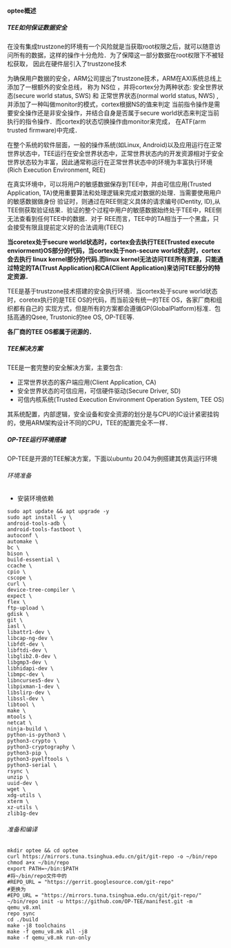 #### optee概述
##### TEE如何保证数据安全
在没有集成trustzone的环境有一个风险就是当获取root权限之后，就可以随意访问所有的数据，这样的操作十分危险．为了保障这一部分数据在root权限下不被轻松获取， 因此在硬件层引入了trustzone技术

为确保用户数据的安全，ARM公司提出了trustzone技术，ARM在AXI系统总线上添加了一根额外的安全总线， 称为 NS位 ，并将cortex分为两种状态: 安全世界状态(secure world status, SWS) 和 正常世界状态(normal world status, NWS) ,并添加了一种叫做monitor的模式，cortex根据NS的值来判定 当前指令操作是需要安全操作还是非安全操作，并结合自身是否属于secure world状态来判定当前执行的指令操作．而cortex的状态切换操作由monitor来完成， 在ATF(arm trusted firmware)中完成．

在整个系统的软件层面，一般的操作系统(如Linux, Android)以及应用运行在正常世界状态中，TEE运行在安全世界状态中，正常世界状态内的开发资源相对于安全世界状态较为丰富，因此通常称运行在正常世界状态中的环境为丰富执行环境(Rich Execution Environment, REE)

在真实环境中，可以将用户的敏感数据保存到TEE中，并由可信应用(Trusted Application, TA)使用重要算法和处理逻辑来完成对数据的处理．当需要使用用户的敏感数据做身份 验证时，则通过在REE侧定义具体的请求编号(IDentity, ID),从TEE侧获取验证结果．验证的整个过程中用户的敏感数据始终处于TEE中，REE侧无法查看到任何TEE中的数据．对于 REE而言，TEE中的TA相当于一个黑盒，只会接受有限且提前定义好的合法调用(TEEC)

**当coretex处于secure world状态时，cortex会去执行TEE(Trusted execute enviorment)OS部分的代码，当cortex处于non-secure world状态时，cortex会去执行 linux kernel部分的代码.而linux kernel无法访问TEE所有资源，只能通过特定的TA(Trust Application)和CA(Client Application)来访问TEE部分的特定资源．**

TEE是基于trustzone技术搭建的安全执行环境．当cortex处于scure world状态时，coretex执行的是TEE OS的代码，而当前没有统一的TEE OS，各家厂商和组织都有自己的 实现方式，但是所有的方案都会遵循GP(GlobalPlatform)标准．包括高通的Qsee, Trustonic的tee OS, OP-TEE等.

**各厂商的TEE OS都属于闭源的．**

##### TEE解决方案
TEE是一套完整的安全解决方案，主要包含:
- 正常世界状态的客户端应用(Client Application, CA)
- 安全世界状态的可信应用，可信硬件驱动(Secure Driver, SD)
- 可信内核系统(Trusted Execution Environment Operation System, TEE OS)

其系统配置，内部逻辑，安全设备和安全资源的划分是与CPU的IC设计紧密挂钩的，使用ARM架构设计不同的CPU，TEE的配置完全不一样．
##### OP-TEE运行环境搭建
OP-TEE是开源的TEE解决方案，下面以ubuntu 20.04为例搭建其仿真运行环境
###### 环境准备
- 安装环境依赖

```
sudo apt update && apt upgrade -y
sudo apt install -y \
android-tools-adb \
android-tools-fastboot \
autoconf \
automake \
bc \
bison \
build-essential \
ccache \
cpio \
cscope \
curl \
device-tree-compiler \
expect \
flex \
ftp-upload \
gdisk \
git \
iasl \
libattr1-dev \
libcap-ng-dev \
libfdt-dev \
libftdi-dev \
libglib2.0-dev \
libgmp3-dev \
libhidapi-dev \
libmpc-dev \
libncurses5-dev \
libpixman-1-dev \
libslirp-dev \
libssl-dev \
libtool \
make \
mtools \
netcat \
ninja-build \
python-is-python3 \
python3-crypto \
python3-cryptography \
python3-pip \
python3-pyelftools \
python3-serial \
rsync \
unzip \
uuid-dev \
wget \
xdg-utils \
xterm \
xz-utils \
zlib1g-dev
```

###### 准备和编译
```
mkdir optee && cd optee
curl https://mirrors.tuna.tsinghua.edu.cn/git/git-repo -o ~/bin/repo
chmod a+x ~/bin/repo
export PATH=~/bin:$PATH
#将~/bin/repo文件中的
#REPO_URL = "https://gerrit.googlesource.com/git-repo"
#更换为
#EPO_URL = "https://mirrors.tuna.tsinghua.edu.cn/git/git-repo/"
~/bin/repo init -u https://github.com/OP-TEE/manifest.git -m qemu_v8.xml
repo sync
cd ./build
make -j8 toolchains
make -f qemu_v8.mk all -j8
make -f qemu_v8.mk run-only
```